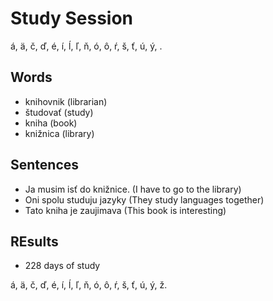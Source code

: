 # Study Session 
á, ä, č, ď, é, í, ĺ, ľ, ň, ó, ô, ŕ, š, ť, ú, ý, .


## Words 
* knihovnik (librarian)
* študovať (study)
* kniha (book)
* knižnica (library) 

## Sentences 
* Ja musim isť do knižnice. (I have to go to the library)
* Oni spolu studuju jazyky (They study languages together)
* Tato kniha je zaujimava (This book is interesting) 

## REsults 
* 228 days of study 

á, ä, č, ď, é, í, ĺ, ľ, ň, ó, ô, ŕ, š, ť, ú, ý, ž.
